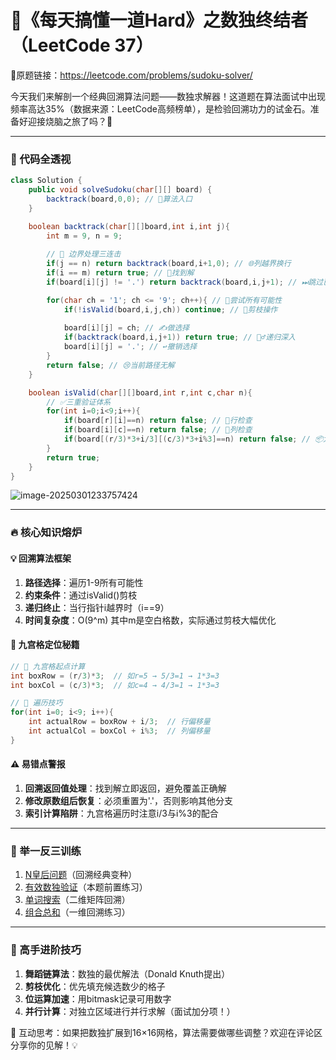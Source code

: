 # 📌《每天搞懂一道Hard》之数独终结者（LeetCode 37）
🔗原题链接：https://leetcode.com/problems/sudoku-solver/

今天我们来解剖一个经典回溯算法问题——数独求解器！这道题在算法面试中出现频率高达35%（数据来源：LeetCode高频榜单），是检验回溯功力的试金石。准备好迎接烧脑之旅了吗？🚀

---

### 🧩 代码全透视
```java
class Solution {
    public void solveSudoku(char[][] board) {
        backtrack(board,0,0); // 🚪算法入口
    }

    boolean backtrack(char[][]board,int i,int j){
        int m = 9, n = 9;
        
        // 🛑 边界处理三连击
        if(j == n) return backtrack(board,i+1,0); // 🌐列越界换行
        if(i == m) return true; // 🎉找到解
        if(board[i][j] != '.') return backtrack(board,i,j+1); // ⏭跳过已填数字

        for(char ch = '1'; ch <= '9'; ch++){ // 🔄尝试所有可能性
            if(!isValid(board,i,j,ch)) continue; // 🚫剪枝操作
            
            board[i][j] = ch; // ✍️做选择
            if(backtrack(board,i,j+1)) return true; // 🏃♂️递归深入
            board[i][j] = '.'; // ↩️撤销选择
        }
        return false; // 😢当前路径无解
    }

    boolean isValid(char[][]board,int r,int c,char n){
        // ✅三重验证体系
        for(int i=0;i<9;i++){
            if(board[r][i]==n) return false; // 🚦行检查
            if(board[i][c]==n) return false; // 🚦列检查
            if(board[(r/3)*3+i/3][(c/3)*3+i%3]==n) return false; // 📦九宫格检查
        }
        return true;
    }
}
```

![image-20250301233757424](https://imgtu.oss-cn-beijing.aliyuncs.com/blog_img/image-20250301233757424.png)


---

### 🔥 核心知识熔炉

#### 💡 回溯算法框架
1. **路径选择**：遍历1-9所有可能性
2. **约束条件**：通过isValid()剪枝
3. **递归终止**：当行指针i越界时（i==9）
4. **时间复杂度**：O(9^m) 其中m是空白格数，实际通过剪枝大幅优化

#### 🧠 九宫格定位秘籍
```java
// 🧊 九宫格起点计算
int boxRow = (r/3)*3;  // 如r=5 → 5/3=1 → 1*3=3
int boxCol = (c/3)*3;  // 如c=4 → 4/3=1 → 1*3=3

// 🧭 遍历技巧
for(int i=0; i<9; i++){
    int actualRow = boxRow + i/3;  // 行偏移量
    int actualCol = boxCol + i%3;  // 列偏移量
}
```

#### ⚠️ 易错点警报
1. **回溯返回值处理**：找到解立即返回，避免覆盖正确解
2. **修改原数组后恢复**：必须重置为'.'，否则影响其他分支
3. **索引计算陷阱**：九宫格遍历时注意i/3与i%3的配合

---

### 🎯 举一反三训练
1. [N皇后问题](https://leetcode.com/problems/n-queens/)（回溯经典变种）
2. [有效数独验证](https://leetcode.com/problems/valid-sudoku/)（本题前置练习）
3. [单词搜索](https://leetcode.com/problems/word-search/)（二维矩阵回溯）
4. [组合总和](https://leetcode.com/problems/combination-sum/)（一维回溯练习）

---

### 🌟 高手进阶技巧
1. **舞蹈链算法**：数独的最优解法（Donald Knuth提出）
2. **剪枝优化**：优先填充候选数少的格子
3. **位运算加速**：用bitmask记录可用数字
4. **并行计算**：对独立区域进行并行求解（面试加分项！）

💬 互动思考：如果把数独扩展到16×16网格，算法需要做哪些调整？欢迎在评论区分享你的见解！💡

<Artalk />
